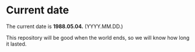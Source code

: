 # Current date

The current date is **1988.05.04.** (YYYY.MM.DD.)

This repository will be good when the world ends, so we will know how long it lasted.